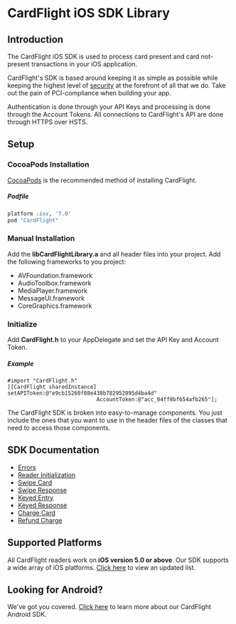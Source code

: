 CardFlight iOS SDK Library
=================

Introduction
------------

The CardFlight iOS SDK is used to process card present and card not-present transactions in your iOS application.

CardFlight's SDK is based around keeping it as simple as possible while keeping the highest level of [security](https://developers.getcardflight.com/help/security) at the forefront of all that we do. Take out the pain of PCI-compliance when building your app.

Authentication is done through your API Keys and processing is done through the Account Tokens. All connections to CardFlight's API are done through HTTPS over HSTS.

Setup
----------

### CocoaPods Installation

[CocoaPods](http://www.cocoapods.org/) is the recommended method of installing CardFlight.

##### Podfile

```ruby
platform :ios, '7.0'
pod "CardFlight"
```

### Manual Installation

Add the **libCardFlightLibrary.a** and all header files into your project. Add the following frameworks to you project:

- AVFoundation.framework 
- AudioToolbox.framework 
- MediaPlayer.framework 
- MessageUI.framework 
- CoreGraphics.framework

### Initialize

Add **CardFlight.h** to your AppDelegate and set the API Key and Account Token.

##### Example

```
#import "CardFlight.h"
[[CardFlight sharedInstance] setAPIToken:@"e9cb15260f08e438b782952895d4ba4d"
                            AccountToken:@"acc_04ff8bf654afb265"];
```

The CardFlight SDK is broken into easy-to-manage components. You just include the ones that you want to use in the header files of the classes that need to access those components.

SDK Documentation
--------------

- [Errors](https://developers.getcardflight.com/docs/api#errors)
- [Reader Initialization](https://developers.getcardflight.com/docs/api#reader_initialization)
- [Swipe Card](https://developers.getcardflight.com/docs/api#swipe_card)
- [Swipe Response](https://developers.getcardflight.com/docs/api#swipe_card_response)
- [Keyed Entry](https://developers.getcardflight.com/docs/api#keyed_entry)
- [Keyed Response](https://developers.getcardflight.com/docs/api#keyed_response)
- [Charge Card](https://developers.getcardflight.com/docs/api#process_payment)
- [Refund Charge](https://developers.getcardflight.com/docs/api#refund_charge)


Supported Platforms
-----------------------

All CardFlight readers work on **iOS version 5.0 or above**. Our SDK supports a wide array of iOS platforms. [Click here](https://developers.getcardflight.com/docs/ios) to view an updated list.


Looking for Android?
-----------------

We've got you covered. [Click here](https://github.com/CardFlight/cardflight-android) to learn more about our CardFlight Android SDK. 


